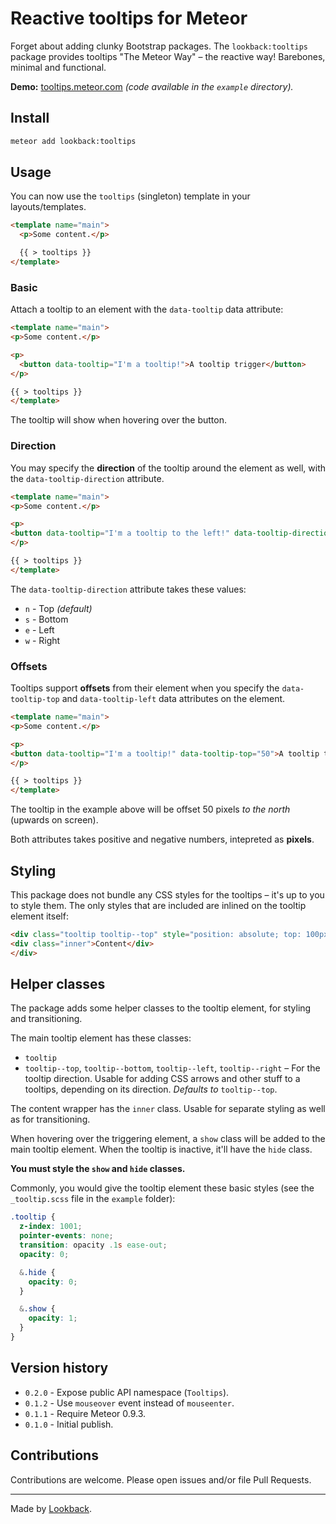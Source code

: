 # Reactive tooltips for Meteor

Forget about adding clunky Bootstrap packages. The `lookback:tooltips` package provides tooltips "The Meteor Way" – the reactive way! Barebones, minimal and functional.

**Demo:** [tooltips.meteor.com](http://tooltips.meteor.com/) *(code available in the `example` directory).*

## Install

```bash
meteor add lookback:tooltips
```

## Usage

You can now use the `tooltips` (singleton) template in your layouts/templates.

```html
<template name="main">
  <p>Some content.</p>

  {{ > tooltips }}
</template>
```

### Basic

Attach a tooltip to an element with the `data-tooltip` data attribute:

```html
<template name="main">
<p>Some content.</p>

<p>
  <button data-tooltip="I'm a tooltip!">A tooltip trigger</button>
</p>

{{ > tooltips }}
</template>
```

The tooltip will show when hovering over the button.

### Direction

You may specify the **direction** of the tooltip around the element as well, with the `data-tooltip-direction` attribute.

```html
<template name="main">
<p>Some content.</p>

<p>
<button data-tooltip="I'm a tooltip to the left!" data-tooltip-direction="w">A tooltip trigger</button>
</p>

{{ > tooltips }}
</template>
```

The `data-tooltip-direction` attribute takes these values:

- `n` - Top *(default)*
- `s` - Bottom
- `e` - Left
- `w` - Right

### Offsets

Tooltips support **offsets** from their element when you specify the `data-tooltip-top` and `data-tooltip-left` data attributes on the element.

```html
<template name="main">
<p>Some content.</p>

<p>
<button data-tooltip="I'm a tooltip!" data-tooltip-top="50">A tooltip trigger</button>
</p>

{{ > tooltips }}
</template>
```
The tooltip in the example above will be offset 50 pixels *to the north* (upwards on screen).

Both attributes takes positive and negative numbers, intepreted as **pixels**.

## Styling

This package does not bundle any CSS styles for the tooltips – it's up to you to style them. The only styles that are included are inlined on the tooltip element itself:

```html
<div class="tooltip tooltip--top" style="position: absolute; top: 100px; left: 100px;">
<div class="inner">Content</div>
</div>
```

## Helper classes

The package adds some helper classes to the tooltip element, for styling and transitioning.

The main tooltip element has these classes:

- `tooltip`
- `tooltip--top`, `tooltip--bottom`, `tooltip--left`, `tooltip--right` – For the tooltip direction. Usable for adding CSS arrows and other stuff to a tooltips, depending on its direction. *Defaults to* `tooltip--top`.

The content wrapper has the `inner` class. Usable for separate styling as well as for transitioning.

When hovering over the triggering element, a `show` class will be added to the main tooltip element. When the tooltip is inactive, it'll have the `hide` class.

**You must style the `show` and `hide` classes.**

Commonly, you would give the tooltip element these basic styles (see the `_tooltip.scss` file in the `example` folder):

```scss
.tooltip {
  z-index: 1001;
  pointer-events: none;
  transition: opacity .1s ease-out;
  opacity: 0;

  &.hide {
    opacity: 0;
  }

  &.show {
    opacity: 1;
  }
}
```

## Version history

- `0.2.0` - Expose public API namespace (`Tooltips`).
- `0.1.2` - Use `mouseover` event instead of `mouseenter`.
- `0.1.1` - Require Meteor 0.9.3.
- `0.1.0` - Initial publish.

## Contributions

Contributions are welcome. Please open issues and/or file Pull Requests.

***

Made by [Lookback](http://lookback.io).
